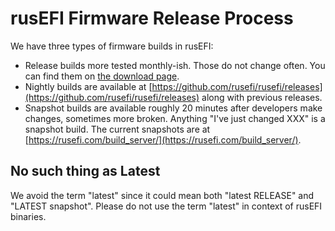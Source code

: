 # rusEFI Firmware Release Process

We have three types of firmware builds in rusEFI:

* Release builds more tested monthly-ish. Those do not change often. You can find them on [the download page](Download).
* Nightly builds are available at [https://github.com/rusefi/rusefi/releases](https://github.com/rusefi/rusefi/releases) along with previous releases.
* Snapshot builds are available roughly 20 minutes after developers make changes, sometimes more broken. Anything "I've just changed XXX" is a snapshot build.
  The current snapshots are at [https://rusefi.com/build_server/](https://rusefi.com/build_server/).

## No such thing as Latest

We avoid the term "latest" since it could mean both "latest RELEASE" and "LATEST snapshot". Please do not use the term "latest" in context of rusEFI binaries.
